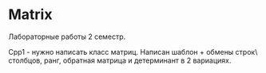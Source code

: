 # Matrix
Лабораторные работы 2 семестр.

Cpp1 - нужно написать класс матриц. Написан шаблон + обмены строк\ столбцов, ранг, обратная матрица и детерминант в 2 вариациях.
